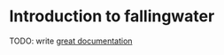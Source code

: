 # Introduction to fallingwater

TODO: write [great documentation](http://jacobian.org/writing/great-documentation/what-to-write/)
